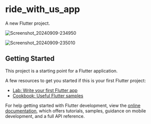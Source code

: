 # ride_with_us_app

A new Flutter project.


![Screenshot_20240909-234950](https://github.com/user-attachments/assets/f72a5d53-ff01-4e0c-8bc8-e09bc820ce5b)

![Screenshot_20240909-235010](https://github.com/user-attachments/assets/0741ac5a-35b1-40d4-bf44-57eb3057b27c)

## Getting Started

This project is a starting point for a Flutter application.

A few resources to get you started if this is your first Flutter project:

- [Lab: Write your first Flutter app](https://docs.flutter.dev/get-started/codelab)
- [Cookbook: Useful Flutter samples](https://docs.flutter.dev/cookbook)

For help getting started with Flutter development, view the
[online documentation](https://docs.flutter.dev/), which offers tutorials,
samples, guidance on mobile development, and a full API reference.
